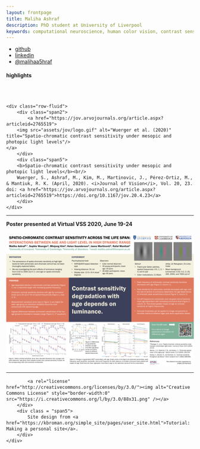 ```yaml
---
layout: frontpage
title: Maliha Ashraf
description: PhD student at University of Liverpool
keywords: computational neuroscience, human color vision, contrast sensitivity
---
```


<div class="navbar">
  <div class="navbar-inner">
      <ul class="nav">  
          <li><a href="https://github.com/MalihaAshraf">github</a></li>
		  <li><a href="https://www.linkedin.com/in/malihaashraf/">linkedin</a></li>
		  <li><a href="https://twitter.com/MalihaA5hraf">@malihaa5hraf</a></li>
      </ul>
  </div>
</div>

<div class="container">
	<h4><a name="contact"></a>highlights</h4>
	<br /> <br />
</div>

<div class="container">
<!--<h4><a name="contact"></a>Recent Publication</h4>-->

    <div class="row-fluid">
        <div class="span2">
            <a href="https://jov.arvojournals.org/article.aspx?articleid=2765519">
        <img src="assets/jov/logo.gif" alt="Wuerger et al. (2020)" title="Spatio-chromatic contrast sensitivity under mesopic and photopic light levels"/>
    </a>
        </div>
        <div class="span5">
        <b>Spatio-chromatic contrast sensitivity under mesopic and photopic light levels</b><br/>
		Wuerger, S., Ashraf, M., Kim, M., Martinovic, J., Pérez-Ortiz, M., & Mantiuk, R. K. (April, 2020). <i>Journal of Vision</i>, Vol. 20, 23. doi: <a href="https://jov.arvojournals.org/article.aspx?articleid=2765519">https://doi.org/10.1167/jov.20.4.23</a>
        </div>
    </div>
</div>

<hr />

<div class="container">
<!--<h4><a name="contact"></a>Recent Conference Poster</h4>-->
	<b>Poster presented at Virtual VSS 2020, June 19-24</b><br/><br/>
	<div class="row-fluid">
		<div class = "span1">
		</div>
		<div class="span5">
			<a href = "assets/cic2020/vss2020_poster.pdf" target = "_blank">
				<img src="assets/cic2020/vss_poster.png"/>
			</a>
		</div>
	</div>
</div>

<hr />

<div class="container">
	<div class="row-fluid">
		<div class = "span2">
		
			<a rel="license" href="http://creativecommons.org/licenses/by/3.0/"><img alt="Creative Commons License" style="border-width:0" src="https://i.creativecommons.org/l/by/3.0/88x31.png" /></a>
		</div>
		<div class = "span5">
			Site design from <a href="https://kbroman.org/simple_site/pages/user_site.html">Tutorial: Making a personal site</a>.
		</div>
	</div>
</div>



